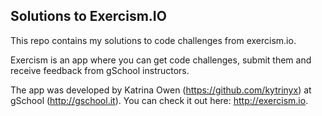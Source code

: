 ## Solutions to Exercism.IO

This repo contains my solutions to code challenges from exercism.io.

Exercism is an app where you can get code challenges, submit them and receive feedback from gSchool instructors. 

The app was developed by Katrina Owen (https://github.com/kytrinyx) at gSchool (http://gschool.it). You can check it out here: http://exercism.io.
